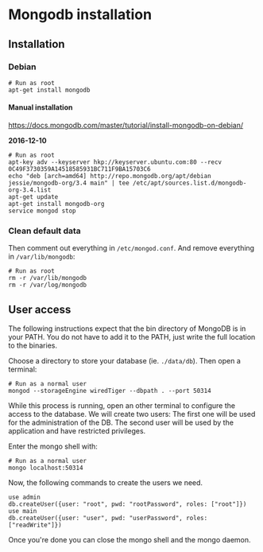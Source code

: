 # Mongodb installation

## Installation

### Debian

```shell
# Run as root
apt-get install mongodb
```

#### Manual installation

https://docs.mongodb.com/master/tutorial/install-mongodb-on-debian/

**2016-12-10**

```shell
# Run as root
apt-key adv --keyserver hkp://keyserver.ubuntu.com:80 --recv 0C49F3730359A14518585931BC711F9BA15703C6
echo "deb [arch=amd64] http://repo.mongodb.org/apt/debian jessie/mongodb-org/3.4 main" | tee /etc/apt/sources.list.d/mongodb-org-3.4.list
apt-get update
apt-get install mongodb-org
service mongod stop
```

### Clean default data

Then comment out everything in `/etc/mongod.conf`.
And remove everything in `/var/lib/mongodb`:
```shell
# Run as root
rm -r /var/lib/mongodb
rm -r /var/log/mongodb
```

## User access

The following instructions expect that the bin directory of MongoDB is in your PATH.
You do not have to add it to the PATH, just write the full location to the binaries.

Choose a directory to store your database (ie. `./data/db`). Then open a terminal:
```shell
# Run as a normal user
mongod --storageEngine wiredTiger --dbpath . --port 50314
```

While this process is running, open an other terminal to configure the access to the database.
We will create two users: The first one will be used for the administration of the DB.
The second user will be used by the application and have restricted privileges.

Enter the mongo shell with:

```shell
# Run as a normal user
mongo localhost:50314
```

Now, the following commands to create the users we need.
```text
use admin
db.createUser({user: "root", pwd: "rootPassword", roles: ["root"]})
use main
db.createUser({user: "user", pwd: "userPassword", roles: ["readWrite"]})
```

Once you're done you can close the mongo shell and the mongo daemon.
